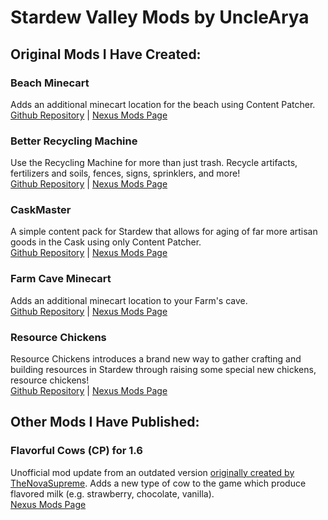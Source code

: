 # Stardew Valley Mods by UncleArya

## Original Mods I Have Created:

### Beach Minecart
Adds an additional minecart location for the beach using Content Patcher.
</br>[Github Repository](https://github.com/UncleArya/StardewMods/tree/main/BeachMinecart) | [Nexus Mods Page](https://www.nexusmods.com/stardewvalley/mods/13650)

### Better Recycling Machine
Use the Recycling Machine for more than just trash. Recycle artifacts, fertilizers and soils, fences, signs, sprinklers, and more!
</br>[Github Repository](https://www.nexusmods.com/stardewvalley/mods/23060) | [Nexus Mods Page](https://www.nexusmods.com/stardewvalley/mods/23060)

### CaskMaster
A simple content pack for Stardew that allows for aging of far more artisan goods in the Cask using only Content Patcher.
</br>[Github Repository](https://github.com/UncleArya/StardewMods/tree/main/CaskMaster) | [Nexus Mods Page](https://www.nexusmods.com/stardewvalley/mods/22588)

### Farm Cave Minecart
Adds an additional minecart location to your Farm's cave.
</br>[Github Repository](https://github.com/UncleArya/StardewMods/tree/main/FarmCaveMinecart) | [Nexus Mods Page](https://www.nexusmods.com/stardewvalley/mods/14870)

### Resource Chickens
Resource Chickens introduces a brand new way to gather crafting and building resources in Stardew through raising some special new chickens, resource chickens!
</br>[Github Repository](https://github.com/UncleArya/StardewMods/tree/main/ResourceChickens) | [Nexus Mods Page](https://www.nexusmods.com/stardewvalley/mods/21800)


## Other Mods I Have Published:

### Flavorful Cows (CP) for 1.6
Unofficial mod update from an outdated version [originally created by TheNovaSupreme](https://www.nexusmods.com/stardewvalley/mods/10293). Adds a new type of cow to the game which produce flavored milk (e.g. strawberry, chocolate, vanilla).
</br>[Nexus Mods Page](https://www.nexusmods.com/stardewvalley/mods/22935)
